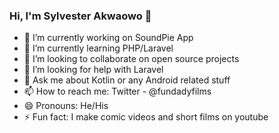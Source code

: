 ### Hi, I'm Sylvester Akwaowo 👋


- 🔭 I’m currently working on SoundPie App
- 🌱 I’m currently learning PHP/Laravel
- 👯 I’m looking to collaborate on open source projects
- 🤔 I’m looking for help with Laravel
- 💬 Ask me about Kotlin or any Android related stuff
- 📫 How to reach me: Twitter - @fundadyfilms
- 😄 Pronouns: He/His
- ⚡ Fun fact: I make comic videos and short films on youtube
